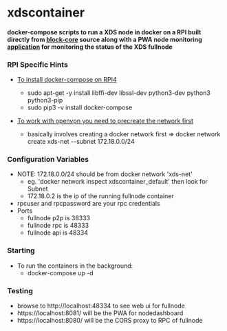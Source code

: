# xdscontainer

#### docker-compose scripts to run a XDS node in docker on a RPI built directly from [block-core](https://github.com/block-core/blockcore) source along with a PWA node monitoring [application](https://github.com/mikedennis/NodeDashboard) for monitoring the status of the XDS fullnode ####

### RPI Specific Hints ###
* [To install docker-compose on RPI4](https://dev.to/rohansawant/installing-docker-and-docker-compose-on-the-raspberry-pi-in-5-simple-steps-3mgl/comments)
  * sudo apt-get -y install libffi-dev libssl-dev python3-dev python3 python3-pip
  * sudo pip3 -v install docker-compose

 * [To work with openvpn you need to precreate the network first](https://stackoverflow.com/questions/45692255/how-make-openvpn-work-with-docker)
   * basically involves creating a docker network first => docker network create xds-net --subnet 172.18.0.0/24

### Configuration Variables ###
* NOTE: 172.18.0.0/24 should be from docker network 'xds-net'
  * eg. 'docker network inspect xdscontainer_default' then look for Subnet
  * 172.18.0.2 is the ip of the running fullnode container
* rpcuser and rpcpassword are your rpc credentials
* Ports
  * fullnode p2p is 38333
  * fullnode rpc is 48333
  * fullnode api is 48334

### Starting ###
* To run the containers in the background:
  * docker-compose up -d

### Testing ###
* browse to http://localhost:48334 to see web ui for fullnode
* https://localhost:8081/  will be the PWA for nodedashboard
* https://localhost:8080/ will be the CORS proxy to RPC of fullnode
